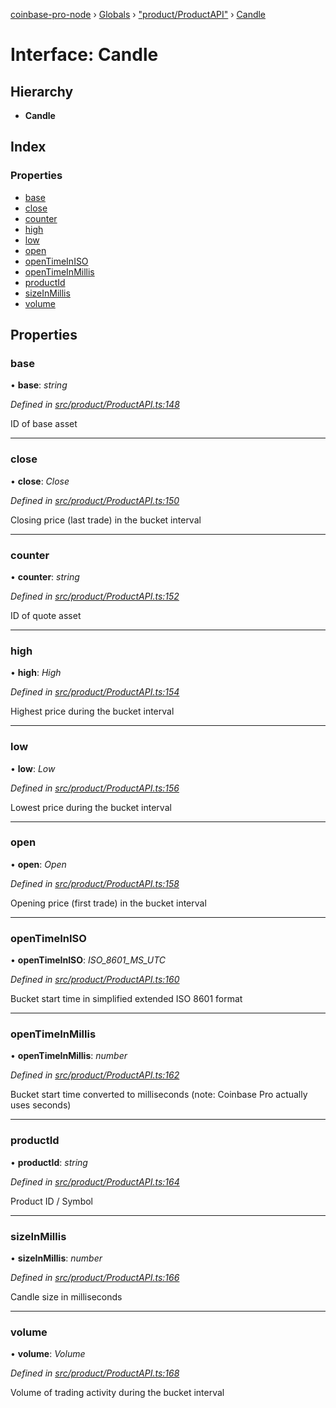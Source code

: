 [coinbase-pro-node](../README.md) › [Globals](../globals.md) › ["product/ProductAPI"](../modules/_product_productapi_.md) › [Candle](_product_productapi_.candle.md)

# Interface: Candle

## Hierarchy

- **Candle**

## Index

### Properties

- [base](_product_productapi_.candle.md#base)
- [close](_product_productapi_.candle.md#close)
- [counter](_product_productapi_.candle.md#counter)
- [high](_product_productapi_.candle.md#high)
- [low](_product_productapi_.candle.md#low)
- [open](_product_productapi_.candle.md#open)
- [openTimeInISO](_product_productapi_.candle.md#opentimeiniso)
- [openTimeInMillis](_product_productapi_.candle.md#opentimeinmillis)
- [productId](_product_productapi_.candle.md#productid)
- [sizeInMillis](_product_productapi_.candle.md#sizeinmillis)
- [volume](_product_productapi_.candle.md#volume)

## Properties

### base

• **base**: _string_

_Defined in [src/product/ProductAPI.ts:148](https://github.com/bennyn/coinbase-pro-node/blob/2af663b/src/product/ProductAPI.ts#L148)_

ID of base asset

---

### close

• **close**: _Close_

_Defined in [src/product/ProductAPI.ts:150](https://github.com/bennyn/coinbase-pro-node/blob/2af663b/src/product/ProductAPI.ts#L150)_

Closing price (last trade) in the bucket interval

---

### counter

• **counter**: _string_

_Defined in [src/product/ProductAPI.ts:152](https://github.com/bennyn/coinbase-pro-node/blob/2af663b/src/product/ProductAPI.ts#L152)_

ID of quote asset

---

### high

• **high**: _High_

_Defined in [src/product/ProductAPI.ts:154](https://github.com/bennyn/coinbase-pro-node/blob/2af663b/src/product/ProductAPI.ts#L154)_

Highest price during the bucket interval

---

### low

• **low**: _Low_

_Defined in [src/product/ProductAPI.ts:156](https://github.com/bennyn/coinbase-pro-node/blob/2af663b/src/product/ProductAPI.ts#L156)_

Lowest price during the bucket interval

---

### open

• **open**: _Open_

_Defined in [src/product/ProductAPI.ts:158](https://github.com/bennyn/coinbase-pro-node/blob/2af663b/src/product/ProductAPI.ts#L158)_

Opening price (first trade) in the bucket interval

---

### openTimeInISO

• **openTimeInISO**: _ISO_8601_MS_UTC_

_Defined in [src/product/ProductAPI.ts:160](https://github.com/bennyn/coinbase-pro-node/blob/2af663b/src/product/ProductAPI.ts#L160)_

Bucket start time in simplified extended ISO 8601 format

---

### openTimeInMillis

• **openTimeInMillis**: _number_

_Defined in [src/product/ProductAPI.ts:162](https://github.com/bennyn/coinbase-pro-node/blob/2af663b/src/product/ProductAPI.ts#L162)_

Bucket start time converted to milliseconds (note: Coinbase Pro actually uses seconds)

---

### productId

• **productId**: _string_

_Defined in [src/product/ProductAPI.ts:164](https://github.com/bennyn/coinbase-pro-node/blob/2af663b/src/product/ProductAPI.ts#L164)_

Product ID / Symbol

---

### sizeInMillis

• **sizeInMillis**: _number_

_Defined in [src/product/ProductAPI.ts:166](https://github.com/bennyn/coinbase-pro-node/blob/2af663b/src/product/ProductAPI.ts#L166)_

Candle size in milliseconds

---

### volume

• **volume**: _Volume_

_Defined in [src/product/ProductAPI.ts:168](https://github.com/bennyn/coinbase-pro-node/blob/2af663b/src/product/ProductAPI.ts#L168)_

Volume of trading activity during the bucket interval
